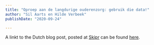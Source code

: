 ```yaml
---
title: "Oproep aan de langdurige ouderenzorg: gebruik die data!"
author: "Sil Aarts en Hilde Verbeek"
publishDate: "2020-09-24"

---
```


A linkt to the Dutch blog post, posted at [Skipr](https://www.skipr.nl) can be found [here](https://www.skipr.nl/blog/oproep-aan-de-langdurige-ouderenzorg-gebruik-die-data/).
